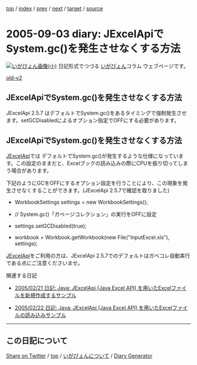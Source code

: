 [top](../index.html) 
 / [index](index.html) 
 / [prev](https://igapyon.github.io/diary/2005/ig050830.html) 
 / [next](https://igapyon.github.io/diary/2005/ig050904.html) 
 / [target](https://igapyon.github.io/diary/2005/ig050903.html) 
 / [source](https://github.com/igapyon/diary/blob/gh-pages/2005/ig050903.html.src.md) 

2005-09-03 diary: JExcelApiでSystem.gc()を発生させなくする方法
=====================================================================================================
[![いがぴょん画像(小)](https://igapyon.github.io/diary/images/iga200306s.jpg "いがぴょん")](https://igapyon.github.io/diary/memo/memoigapyon.html) 日記形式でつづる [いがぴょん](https://igapyon.github.io/diary/memo/memoigapyon.html)コラム ウェブページです。

[old-v2](ig050903-orig.html)

## JExcelApiでSystem.gc()を発生させなくする方法

JExcelApi 2.5.7 はデフォルトでSystem.gc()をあるタイミングで強制発生させます。setGCDisabledによるオプション指定でOFFにする必要があります。


## JExcelApiでSystem.gc()を発生させなくする方法

[JExcelApi](http://www.igapyon.jp/igapyon/diary/keyword/jexcelapi.html)では デフォルトでSystem.gc()が発生するような仕様になっています。この設定のままだと、Excelブックの読み込みの際にCPUを振り切ってしまう場合があります。

下記のようにGCをOFFにするオプション設定を行うことにより、この現象を発生させなくすることができます。(JExcelApi 2.5.7で確認を取りました)

* WorkbookSettings settings = new WorkbookSettings();
  
* // System.gc()「ガベージコレクション」の実行をOFFに設定
  
* settings.setGCDisabled(true);
  
* workbook = Workbook.getWorkbook(new File("InputExcel.xls"), settings);

[JExcelApi](http://www.igapyon.jp/igapyon/diary/keyword/jexcelapi.html)をご利用の方は、JExcelApi 2.5.7でのデフォルトはガベコレ自動実行である点にご注意くださいませ。

関連する日記

* [2005/02/21 日記: Java: JExcelApi (Java Excel API) を用いたExcelファイルを新規作成するサンプル](ig050221.html)
  
* [2005/02/22 日記: Java: JExcelApi (Java Excel API) を用いたExcelファイルの読み込みサンプル](ig050222.html)

----------------------------------------------------------------------------------------------------

## この日記について

[Share on Twitter](https://twitter.com/intent/tweet?hashtags=igapyon%2Cdiary%2C%E3%81%84%E3%81%8C%E3%81%B4%E3%82%87%E3%82%93&text=JExcelApi%E3%81%A7System.gc%28%29%E3%82%92%E7%99%BA%E7%94%9F%E3%81%95%E3%81%9B%E3%81%AA%E3%81%8F%E3%81%99%E3%82%8B%E6%96%B9%E6%B3%95&url=https%3A%2F%2Figapyon.github.io%2Fdiary%2F2005%2Fig050903.html) / [top](../index.html) / [いがぴょんについて](https://igapyon.github.io/diary/memo/memoigapyon.html) / [Diary Generator](https://github.com/igapyon/igapyonv3)
